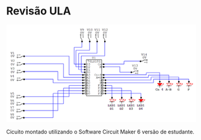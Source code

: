 # Revisão ULA

![Projeto usando o SN74LS181](./Assets/ULA.png?raw=true "SN74LS181")

Cicuito montado utilizando o Software Circuit Maker 6 versão de estudante. 
